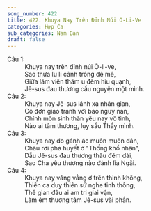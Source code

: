 ```yaml
---
song_number: 422
title: 422. Khuya Nay Trên Đỉnh Núi Ô-Li-Ve
categories: Hợp Ca
sub_categories: Nam Ban
draft: false
---
```

<dl><dt>Câu 1:</dt><dd data-verse="1">Khuya nay trên đỉnh núi Ô-li-ve, <br/>Sao thưa lu li cảnh trông đê mê, <br/>Giữa lâm viên thâm u đêm hiu quạnh, <br/>Jê-sus đau thương cầu nguyện một mình. </dd><dt>Câu 2:</dt><dd data-verse="2">Khuya nay Jê-sus lánh xa nhân gian, <br/>Cô đơn giao tranh với bao nguy nan, <br/>Chính môn sinh thân yêu nay vô tình, <br/>Nào ai tâm thương, lụy sầu Thầy mình. </dd><dt>Câu 3:</dt><dd data-verse="3">Khuya nay do gánh ác muôn muôn dân, <br/>Châu rơi pha huyết ở "Thống khổ nhân", <br/>Dẫu Jê-sus đau thương thâu đêm dài, <br/>Sao Cha yêu thương nào đành lìa Ngài. </dd><dt>Câu 4:</dt><dd data-verse="4">Khuya nay văng vẳng ở trên thinh không, <br/>Thiên ca duy thiên sứ nghe tinh thông, <br/>Thế gian đâu ai am tri giai vận, <br/>Làm êm thương tâm Jê-sus vài phần. </dd></dl>